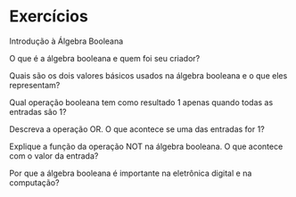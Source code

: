 # Exercícios
 

Introdução à Álgebra Booleana


O que é a álgebra booleana e quem foi seu criador?

Quais são os dois valores básicos usados na álgebra booleana e o que eles representam?

Qual operação booleana tem como resultado 1 apenas quando todas as entradas são 1?

Descreva a operação OR. O que acontece se uma das entradas for 1?

Explique a função da operação NOT na álgebra booleana. O que acontece com o valor da entrada?

Por que a álgebra booleana é importante na eletrônica digital e na computação?
